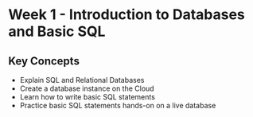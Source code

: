 # Week 1 - Introduction to Databases and Basic SQL

## Key Concepts
- Explain SQL and Relational Databases
- Create a database instance on the Cloud
- Learn how to write basic SQL statements
- Practice basic SQL statements hands-on on a live database